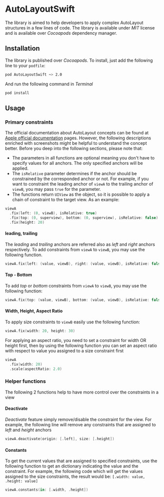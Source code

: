 # AutoLayoutSwift

The library is aimed to help developers to apply complex AutoLayout structures in a few lines of code. The library is available under *MIT* license and is available over *Cocoapods* dependency manager.

## Installation

The library is published over *Cocoapods*. To install, just add the following line to your `podfile`:

```bash
pod AutoLayoutSwift ~> 2.0
```

And run the following command in *Terminal*

```bash
pod install
```

## Usage

### Primary constraints

The official documentation about AutoLayout concepts can be found at [Apple official documentation](https://developer.apple.com/library/archive/documentation/UserExperience/Conceptual/AutolayoutPG/index.html) pages. However, the following descriptions enriched with screenshots might be helpful to understand the concept better. Before you deep into the following sections, please note that:

- The parameters in all functions are optional meaning you don't have to specify values for all anchors. The only specified anchors will be applied.
- The `isRelative` parameter determines if the anchor should be constrained by the corresponded anchor or not. For example, if you want to constraint the leading anchor of `viewA` to the trailing anchor of `viewB`, you may pass `true` for the parameter.
- The functions return `UIView` as the object, so it is possible to apply a chain of constraint to the target view. As an example:

```swift
viewA
  .fix(left: (0, viewB), isRelative: true)
  .fix(top: (0, superview), bottom: (0, superview), isRelative: false)
  .fix(height: 20)
```

#### leading, trailing

The *leading* and *trailing* anchors are referred also as *left* and *right* anchors respectively. To add constraints from `viewA` to `viewB`, you may use the following function. 

```swift
viewA.fix(left: (value, viewB), right: (value, viewB), isRelative: false
```

#### Top - Bottom

To add *top* or *bottom* constraints from `viewA` to `viewB`, you may use the following function: 

```swift
viewA.fix(top: (value, viewB), bottom: (value, viewB), isRelative: false)
```

#### Width, Height, Aspect Ratio

To apply size constraints to `viewB` easily use the following function:

```swift
viewA.fix(width: 20, height: 30)
```

For applying an aspect ratio, you need to set a constraint for width OR height first, then by using the following function you can set an aspect ratio with respect to value you assigned to a size constraint first

```swift
viewA
  .fix(width: 20)
  .scale(aspectRatio: 2.0)
```
### Helper functions

The following 2 functions help to have more control over the constraints in a view

#### Deactivate

*Deactivate* feature simply remove/disable the constraint for the view. For example, the following line will remove any constraints that are assigned to *left* and *height* anchors

```swift
viewA.deactivate(origin: [.left], size: [.height])
```

#### Constants

To get the current values that are assigned to specified constraints, use the following function to get an dictionary indicating the value and the constraint. For example, the following code which will get the values assigned to the size constraints, the result would be: `[.width: value, .height: value]`

```swift
viewA.constants(in: [.width, .height])
```
